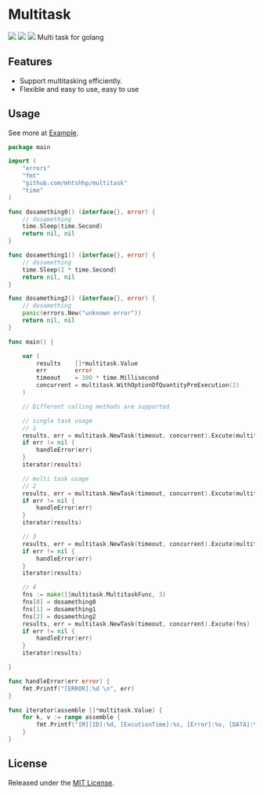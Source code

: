 # Multitask
[![](https://api.travis-ci.org/mhtshhp/multitask.svg?branch=master)](https://travis-ci.org/mhtshhp/multitask)
[![](https://scrutinizer-ci.com/g/mhtshhp/multitask/badges/quality-score.png?b=master)](https://scrutinizer-ci.com/g/mhtshhp/multitask)
[![](https://scrutinizer-ci.com/g/mhtshhp/multitask/badges/coverage.png?b=master)](https://scrutinizer-ci.com/g/mhtshhp/multitask/)
Multi task for golang

## Features

* Support multitasking efficiently.
* Flexible and easy to use, easy to use

## Usage

See more at [Example](https://github.com/mhtshhp/MultiTask/blob/main/examples/main.go).

```go
package main

import (
	"errors"
	"fmt"
	"github.com/mhtshhp/multitask"
	"time"
)

func dosamething0() (interface{}, error) {
	// dosamething
	time.Sleep(time.Second)
	return nil, nil
}

func dosamething1() (interface{}, error) {
	// dosamething
	time.Sleep(2 * time.Second)
	return nil, nil
}

func dosamething2() (interface{}, error) {
	// dosamething
	panic(errors.New("unknown error"))
	return nil, nil
}

func main() {

	var (
		results    []*multitask.Value
		err        error
		timeout    = 100 * time.Millisecond
		concurrent = multitask.WithOptionOfQuantityPreExecution(2)
	)

	// Different calling methods are supported

	// single task usage
	// 1
	results, err = multitask.NewTask(timeout, concurrent).Excute(multitask.WithParamsOfSingleFunc(dosamething0))
	if err != nil {
		handleError(err)
	}
	iterator(results)

	// multi task usage
	// 2
	results, err = multitask.NewTask(timeout, concurrent).Excute(multitask.WithParamsOfMultiFunc(dosamething0, dosamething1, dosamething2))
	if err != nil {
		handleError(err)
	}
	iterator(results)

	// 3
	results, err = multitask.NewTask(timeout, concurrent).Excute(multitask.WithParamsOfFuncMap([]multitask.MultitaskFunc{dosamething0, dosamething1, dosamething2}))
	if err != nil {
		handleError(err)
	}
	iterator(results)

	// 4
	fns := make([]multitask.MultitaskFunc, 3)
	fns[0] = dosamething0
	fns[1] = dosamething1
	fns[2] = dosamething2
	results, err = multitask.NewTask(timeout, concurrent).Excute(fns)
	if err != nil {
		handleError(err)
	}
	iterator(results)

}

func handleError(err error) {
	fmt.Printf("[ERROR]:%d \n", err)
}

func iterator(assemble []*multitask.Value) {
	for k, v := range assemble {
		fmt.Printf("[M][ID]:%d, [ExcutionTime]:%s, [Error]:%v, [DATA]:%v \n", k, v.ExcutionTime, v.Error, v.Data)
	}
}
```

## License

Released under the [MIT License](https://github.com/mhtshhp/MultiTask/blob/main/LICENSE).

